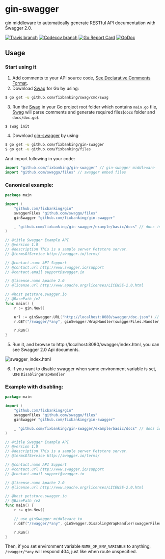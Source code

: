 # gin-swagger

gin middleware to automatically generate RESTful API documentation with Swagger 2.0.

[![Travis branch](https://img.shields.io/travis/swaggo/gin-swagger/master.svg)](https://travis-ci.org/swaggo/gin-swagger)
[![Codecov branch](https://img.shields.io/codecov/c/github/fixbanking/gin-swagger/master.svg)](https://codecov.io/gh/fixbanking/gin-swagger)
[![Go Report Card](https://goreportcard.com/badge/github.com/fixbanking/gin-swagger)](https://goreportcard.com/report/github.com/fixbanking/gin-swagger)
[![GoDoc](https://godoc.org/github.com/fixbanking/gin-swagger?status.svg)](https://godoc.org/github.com/fixbanking/gin-swagger)


## Usage

### Start using it
1. Add comments to your API source code, [See Declarative Comments Format](https://swaggo.github.io/swaggo.io/declarative_comments_format/).
2. Download [Swag](https://github.com/fixbanking/swag) for Go by using:
```sh
$ go get -u github.com/fixbanking/swag/cmd/swag
```

3. Run the [Swag](https://github.com/fixbanking/swag) in your Go project root folder which contains `main.go` file, [Swag](https://github.com/fixbanking/swag) will parse comments and generate required files(`docs` folder and `docs/doc.go`).
```sh
$ swag init
```
4. Download [gin-swagger](https://github.com/fixbanking/gin-swagger) by using:
```sh
$ go get -u github.com/fixbanking/gin-swagger
$ go get -u github.com/fixbanking/files
```
And import following in your code:

```go
import "github.com/fixbanking/gin-swagger" // gin-swagger middleware
import "github.com/swaggo/files" // swagger embed files

```

### Canonical example:

```go
package main

import (
	"github.com/fixbanking/gin"
	swaggerFiles "github.com/swaggo/files"
	ginSwagger "github.com/fixbanking/gin-swagger"

	_ "github.com/fixbanking/gin-swagger/example/basic/docs" // docs is generated by Swag CLI, you have to import it.
)

// @title Swagger Example API
// @version 1.0
// @description This is a sample server Petstore server.
// @termsOfService http://swagger.io/terms/

// @contact.name API Support
// @contact.url http://www.swagger.io/support
// @contact.email support@swagger.io

// @license.name Apache 2.0
// @license.url http://www.apache.org/licenses/LICENSE-2.0.html

// @host petstore.swagger.io
// @BasePath /v2
func main() {
	r := gin.New()

	url := ginSwagger.URL("http://localhost:8080/swagger/doc.json") // The url pointing to API definition
	r.GET("/swagger/*any", ginSwagger.WrapHandler(swaggerFiles.Handler, url))

	r.Run()
}
```

5. Run it, and browse to http://localhost:8080/swagger/index.html, you can see Swagger 2.0 Api documents.

![swagger_index.html](https://user-images.githubusercontent.com/8943871/60704329-b7ab0680-9f36-11e9-9184-5c638c05e9c5.png)

6. If you want to disable swagger when some environment variable is set, use `DisablingWrapHandler`

### Example with disabling:

```go
package main

import (
	"github.com/fixbanking/gin"
	swaggerFiles "github.com/swaggo/files"
	ginSwagger "github.com/fixbanking/gin-swagger"

	_ "github.com/fixbanking/gin-swagger/example/basic/docs" // docs is generated by Swag CLI, you have to import it.
)

// @title Swagger Example API
// @version 1.0
// @description This is a sample server Petstore server.
// @termsOfService http://swagger.io/terms/

// @contact.name API Support
// @contact.url http://www.swagger.io/support
// @contact.email support@swagger.io

// @license.name Apache 2.0
// @license.url http://www.apache.org/licenses/LICENSE-2.0.html

// @host petstore.swagger.io
// @BasePath /v2
func main() {
	r := gin.New()

    // use ginSwagger middleware to
	r.GET("/swagger/*any", ginSwagger.DisablingWrapHandler(swaggerFiles.Handler, "NAME_OF_ENV_VARIABLE"))

	r.Run()
}
```

Then, if you set environment variable `NAME_OF_ENV_VARIABLE` to anything, `/swagger/*any`
will respond 404, just like when route unspecified.
